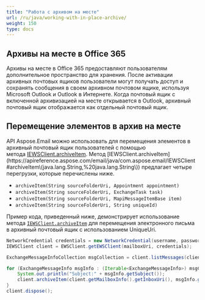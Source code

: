 ```yaml
---
title: "Работа с архивом на месте"
url: /ru/java/working-with-in-place-archive/
weight: 150
type: docs
---
```



## **Архивы на месте в Office 365**
Архивы на месте в Office 365 предоставляют пользователям дополнительное пространство для хранения. После активации архивных почтовых ящиков пользователи могут получать доступ и сохранять сообщения в своем архивном почтовом ящике, используя Microsoft Outlook и Outlook в Интернете. Когда почтовый ящик с включенной архивизацией на месте открывается в Outlook, архивный почтовый ящик отображается как отдельный почтовый ящик.
## **Перемещение элементов в архив на месте**
API Aspose.Email можно использовать для перемещения элементов в архивный почтовый ящик пользователей с помощью метода [IEWSClient.archiveItem](https://apireference.aspose.com/email/java/com.aspose.email/IEWSClient#archiveItem\(java.lang.String,%20java.lang.String\)). Метод [IEWSClient.archiveItem](https://apireference.aspose.com/email/java/com.aspose.email/IEWSClient#archiveItem\(java.lang.String,%20java.lang.String\)) предлагает четыре перегрузки, которые перечислены ниже.

- `archiveItem(String sourceFolderUri, Appointment appointment)`
- `archiveItem(String sourceFolderUri, ExchangeTask task)`
- `archiveItem(String sourceFolderUri, MapiMessageItemBase item)`
- `archiveItem(String sourceFolderUri, String uniqueId)`

Пример кода, приведенный ниже, демонстрирует использование метода [`IEWSClient.archiveItem`](https://apireference.aspose.com/email/java/com.aspose.email/IEWSClient#archiveItem\(java.lang.String,%20java.lang.String\)) для перемещения электронного письма в архивный почтовый ящик с использованием UniqueUri.



~~~Java
NetworkCredential credentials = new NetworkCredential(username, password, domain);
IEWSClient client = EWSClient.getEWSClient(mailboxUri, credentials);

ExchangeMessageInfoCollection msgCollection = client.listMessages(client.getMailboxInfo().getInboxUri());

for (ExchangeMessageInfo msgInfo : (Iterable<ExchangeMessageInfo>) msgCollection) {
    System.out.println("Subject:" + msgInfo.getSubject());
    client.archiveItem(client.getMailboxInfo().getInboxUri(), msgInfo.getUniqueUri());
}
client.dispose();
~~~